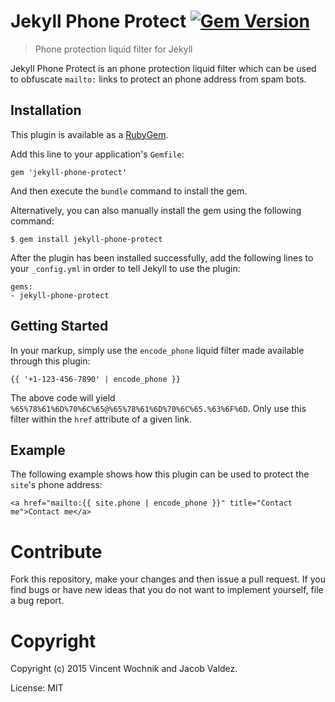 # Jekyll Phone Protect [![Gem Version](https://badge.fury.io/rb/jekyll-phone-protect.png)](http://badge.fury.io/rb/jekyll-phone-protect)

> Phone protection liquid filter for Jekyll

Jekyll Phone Protect is an phone protection liquid filter which can be used to obfuscate `mailto:` links to protect an phone address from spam bots.

## Installation

This plugin is available as a [RubyGem][ruby-gem].

Add this line to your application's `Gemfile`:

```
gem 'jekyll-phone-protect'
```

And then execute the `bundle` command to install the gem.

Alternatively, you can also manually install the gem using the following command:

```
$ gem install jekyll-phone-protect
```

After the plugin has been installed successfully, add the following lines to your `_config.yml` in order to tell Jekyll to use the plugin:

```
gems:
- jekyll-phone-protect
```

## Getting Started

In your markup, simply use the `encode_phone` liquid filter made available through this plugin:

```
{{ '+1-123-456-7890' | encode_phone }}
```

The above code will yield `%65%78%61%6D%70%6C%65@%65%78%61%6D%70%6C%65.%63%6F%6D`. Only use this filter within the `href` attribute of a given link.

## Example

The following example shows how this plugin can be used to protect the `site`'s phone address:

```
<a href="mailto:{{ site.phone | encode_phone }}" title="Contact me">Contact me</a>
```

# Contribute

Fork this repository, make your changes and then issue a pull request. If you find bugs or have new ideas that you do not want to implement yourself, file a bug report.

# Copyright

Copyright (c) 2015 Vincent Wochnik and Jacob Valdez.

License: MIT

[ruby-gem]: https://rubygems.org/gems/jekyll-phone-protect
